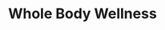 ---
layout: project
slug: whole-body-wellness
title: Whole Body Wellness
description: 
featured-image: /images/samkalpa-portfolio-4.jpg
gallery: 
  - image: /images/samkalpa-portfolio-1.jpg
    alt-text: a short description
  - image: /images/samkalpa-portfolio-2.jpg
    alt-text: a short description
  - image: /images/samkalpa-portfolio-3.jpg
    alt-text: a short description
---